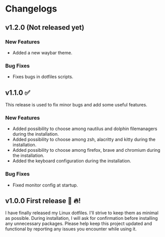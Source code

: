 # Changelogs

## v1.2.0 (Not released yet)
### New Features
- Added a new waybar theme.

### Bug Fixes
- Fixes bugs in dotfiles scripts.

## v1.1.0 ✅
This release is used to fix minor bugs and add some useful features. 

### New Features
- Added possibility to choose among nautilus and dolphin filemanagers during the installation.
- Added possibility to choose among zsh, alacritty and kitty during the installation.
- Added possibility to choose among firefox, brave and chromium during the installation.
- Added the keyboard configuration during the installation.

### Bug Fixes
- Fixed monitor config at startup.

## v1.0.0 First release 🎊 🔥!

I have finally released my Linux dotfiles. I'll strive to keep them as minimal as possible. During installation, I will ask for confirmation before installing any unnecessary packages.
Please help keep this project updated and functional by reporting any issues you encounter while using it.
